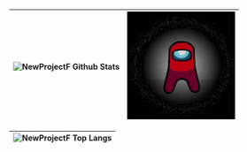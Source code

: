 ### 

| ![NewProjectF Github Stats](https://github-readme-stats.vercel.app/api?username=NewProjectF&show_icons=true&theme=radical&locale=es) | ![Among Us Dancing](https://github.com/NewProjectF/NewProjectF/blob/main/Resources/AmongUs_dancing.gif) |
|-|-|

| ![NewProjectF Top Langs](https://github-readme-stats.vercel.app/api/top-langs/?username=NewProjectF&layout=compact&theme=radical&card_width=667em&locale=es) |
|-|
